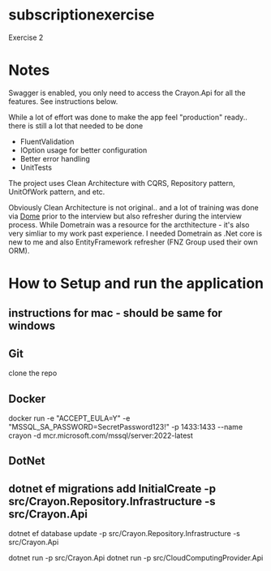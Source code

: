 # subscriptionexercise
Exercise 2

# Notes

Swagger is enabled, you only need to access the Crayon.Api for all the features. See instructions below.

While a lot of effort was done to make the app feel "production" ready.. there is still a lot that needed to be done

- FluentValidation
- IOption usage for better configuration
- Better error handling
- UnitTests

The project uses Clean Architecture with CQRS, Repository pattern, UnitOfWork pattern, and etc.

Obviously Clean Architecture is not original.. and a lot of training was done via [Dome](https://dometrain.com) prior to the interview but also refresher during the interview process. While Dometrain was a resource for the arcthitecture - it's also very simliar to my work past experience. I needed Dometrain as .Net core is new to me and also EntityFramework refresher (FNZ Group used their own ORM).

# How to Setup and run the application

## instructions for mac - should be same for windows
## Git
clone the repo

## Docker
docker run -e "ACCEPT_EULA=Y" -e "MSSQL_SA_PASSWORD=SecretPassword123\!" -p 1433:1433 --name crayon -d mcr.microsoft.com/mssql/server:2022-latest

## DotNet
## dotnet ef migrations add InitialCreate -p src/Crayon.Repository.Infrastructure -s src/Crayon.Api

dotnet ef database update -p src/Crayon.Repository.Infrastructure -s src/Crayon.Api

dotnet run -p src/Crayon.Api
dotnet run -p src/CloudComputingProvider.Api


